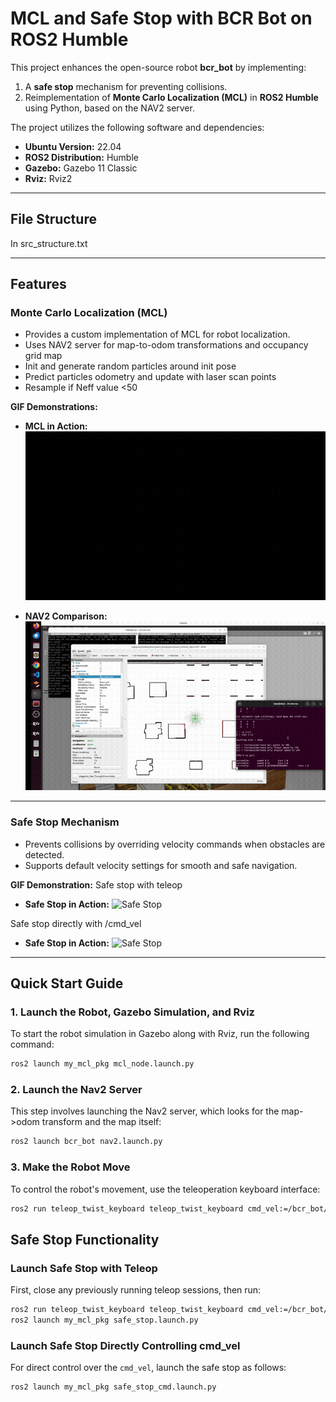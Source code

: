 # MCL and Safe Stop with BCR Bot on ROS2 Humble

This project enhances the open-source robot **bcr_bot** by implementing:
1. A **safe stop** mechanism for preventing collisions.
2. Reimplementation of **Monte Carlo Localization (MCL)** in **ROS2 Humble** using Python, based on the NAV2 server.

The project utilizes the following software and dependencies:
- **Ubuntu Version:** 22.04
- **ROS2 Distribution:** Humble
- **Gazebo:** Gazebo 11 Classic
- **Rviz:** Rviz2

---




## **File Structure**
In src_structure.txt

---

## **Features**
### **Monte Carlo Localization (MCL)**
- Provides a custom implementation of MCL for robot localization.
- Uses NAV2 server for map-to-odom transformations and occupancy grid map
- Init and generate random particles around init pose 
- Predict particles odometry and update with laser scan points 
- Resample if Neff value <50 

**GIF Demonstrations:**
- **MCL in Action:** ![MCL](my_mcl.gif)


- **NAV2 Comparison:** ![NAV2](nav2.gif)

---

### **Safe Stop Mechanism**
- Prevents collisions by overriding velocity commands when obstacles are detected.
- Supports default velocity settings for smooth and safe navigation.

**GIF Demonstration:**
Safe stop with teleop
- **Safe Stop in Action:** ![Safe Stop](safe_stop1.gif)

Safe stop directly with /cmd_vel
- **Safe Stop in Action:** ![Safe Stop](safe_stop2.gif)

---


## Quick Start Guide

### 1. Launch the Robot, Gazebo Simulation, and Rviz
To start the robot simulation in Gazebo along with Rviz, run the following command:
```bash
ros2 launch my_mcl_pkg mcl_node.launch.py
```

### 2. Launch the Nav2 Server
This step involves launching the Nav2 server, which looks for the map->odom transform and the map itself:
```bash
ros2 launch bcr_bot nav2.launch.py
```

### 3. Make the Robot Move
To control the robot's movement, use the teleoperation keyboard interface:
```bash
ros2 run teleop_twist_keyboard teleop_twist_keyboard cmd_vel:=/bcr_bot/cmd_vel
```

## Safe Stop Functionality

### Launch Safe Stop with Teleop
First, close any previously running teleop sessions, then run:
```bash
ros2 run teleop_twist_keyboard teleop_twist_keyboard cmd_vel:=/bcr_bot/teleop_cmd_vel
ros2 launch my_mcl_pkg safe_stop.launch.py
```

### Launch Safe Stop Directly Controlling cmd_vel
For direct control over the `cmd_vel`, launch the safe stop as follows:
```bash
ros2 launch my_mcl_pkg safe_stop_cmd.launch.py
